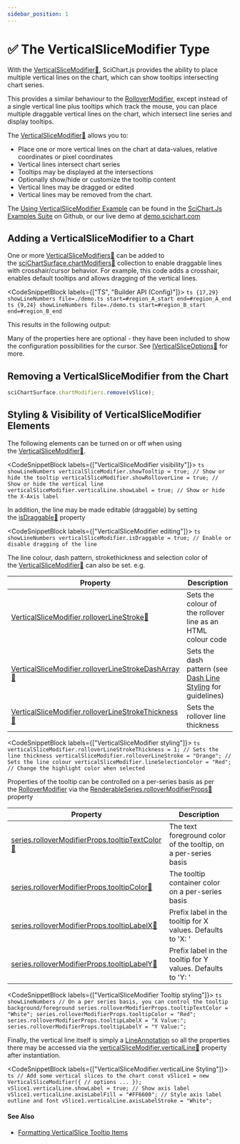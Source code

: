 ```yaml
---
sidebar_position: 1
---
```


# ✅ The VerticalSliceModifier Type

With the [VerticalSliceModifier:blue_book:](https://www.scichart.com/documentation/js/current/typedoc/classes/verticalslicemodifier.html), SciChart.js provides the ability to place multiple vertical lines on the chart, which can show tooltips intersecting chart series.

This provides a similar behaviour to the [RolloverModifier](/docs/2d-charts/chart-modifier-api/rollover-modifier), except instead of a single vertical line plus tooltips which track the mouse, you can place multiple draggable vertical lines on the chart, which intersect line series and display tooltips.

The [VerticalSliceModifier:blue_book:](https://www.scichart.com/documentation/js/current/typedoc/classes/verticalslicemodifier.html) allows you to:

*   Place one or more vertical lines on the chart at data-values, relative coordinates or pixel coordinates
*   Vertical lines intersect chart series
*   Tooltips may be displayed at the intersections
*   Optionally show/hide or customize the tooltip content
*   Vertical lines may be dragged or edited
*   Vertical lines may be removed from the chart.

The [Using VerticalSliceModifier Example](https://demo.scichart.com/javascript/chart-vertical-slice-modifier) can be found in the [SciChart.Js Examples Suite](https://github.com/abtsoftware/scichart.js.examples) on Github, or our live demo at [demo.scichart.com](https://demo.scichart.com/javascript-line-chart)

Adding a VerticalSliceModifier to a Chart
-----------------------------------------

One or more [VerticalSliceModifiers:blue_book:](https://www.scichart.com/documentation/js/current/typedoc/classes/verticalslicemodifier.html) can be added to the [sciChartSurface.chartModifiers:blue_book:](https://www.scichart.com/documentation/js/current/typedoc/classes/scichartsurface.html#chartmodifiers) collection to enable draggable lines with crosshair/cursor behavior. For example, this code adds a crosshair, enables default tooltips and allows dragging of the vertical lines.

<CodeSnippetBlock labels={["TS", "Builder API (Config)"]}>
    ```ts {17,29} showLineNumbers file=./demo.ts start=#region_A_start end=#region_A_end
    ```
    ```ts {9,24} showLineNumbers file=./demo.ts start=#region_B_start end=#region_B_end
    ```
</CodeSnippetBlock>

This results in the following output: 

<LiveDocSnippet name="./demo" />

Many of the properties here are optional - they have been included to show the configuration possibilities for the cursor. See [IVerticalSliceOptions:blue_book:](https://www.scichart.com/documentation/js/current/typedoc/interfaces/iverticalsliceoptions.html) for more.

Removing a VerticalSliceModifier from the Chart
-----------------------------------------------

```ts showLineNumbers
sciChartSurface.chartModifiers.remove(vSlice);
```

Styling & Visibility of VerticalSliceModifier Elements
------------------------------------------------------

The following elements can be turned on or off when using the [VerticalSliceModifier:blue_book:](https://www.scichart.com/documentation/js/current/typedoc/classes/verticalslicemodifier.html).


<CodeSnippetBlock labels={["VerticalSliceModifier visibility"]}>
    ```ts showLineNumbers
    verticalSliceModifier.showTooltip = true; // Show or hide the tooltip
    verticalSliceModifier.showRolloverLine = true; // Show or hide the vertical line
    verticalSliceModifier.verticalLine.showLabel = true; // Show or hide the X-Axis label
    ```
</CodeSnippetBlock>

In addition, the line may be made editable (draggable) by setting the [isDraggable:blue_book:](https://www.scichart.com/documentation/js/current/typedoc/classes/verticalslicemodifier.html#isdraggable) property


<CodeSnippetBlock labels={["VerticalSliceModifier editing"]}>
    ```ts showLineNumbers
    verticalSliceModifier.isDraggable = true; // Enable or disable dragging of the line
    ```
</CodeSnippetBlock>

The line colour, dash pattern, strokethickness and selection color of the [VerticalSliceModifier:blue_book:](https://www.scichart.com/documentation/js/current/typedoc/classes/verticalslicemodifier.html) can also be set. e.g.


| **Property** | **Description** |
|--------------|-----------------|
| [VerticalSliceModifier.rolloverLineStroke:blue_book:](https://www.scichart.com/documentation/js/current/typedoc/classes/verticalslicemodifier.html#rolloverlinestroke) | Sets the colour of the rollover line as an HTML colour code |
| [VerticalSliceModifier.rolloverLineStrokeDashArray:blue_book:](https://www.scichart.com/documentation/js/current/typedoc/classes/verticalslicemodifier.html#rolloverlinestrokedasharray) | Sets the dash pattern (see [Dash Line Styling](/docs/2d-charts/styling-and-theming/dash-line-patterns) for guidelines) |
| [VerticalSliceModifier.rolloverLineStrokeThickness:blue_book:](https://www.scichart.com/documentation/js/current/typedoc/classes/verticalslicemodifier.html#rolloverlinestrokethickness) | Sets the rollover line thickness |

<CodeSnippetBlock labels={["VerticalSliceModifier styling"]}>
    ```ts
    verticalSliceModifier.rolloverLineStrokeThickness = 1; // Sets the line thickness
    verticalSliceModifier.rolloverLineStroke = "Orange"; // Sets the line colour
    verticalSliceModifier.lineSelectionColor = "Red"; // Change the highlight color when selected
    ```
</CodeSnippetBlock>

Properties of the tooltip can be controlled on a per-series basis as per the [RolloverModifier](/docs/2d-charts/chart-modifier-api/rollover-modifier) via the [RenderableSeries.rolloverModifierProps:blue_book:](https://www.scichart.com/documentation/js/current/typedoc/classes/rollovermodifierrenderableseriesprops.html) property

| **Property** | **Description** |
|--------------|-----------------|
| [series.rolloverModifierProps.tooltipTextColor:blue_book:](https://www.scichart.com/documentation/js/current/typedoc/classes/rollovermodifierrenderableseriesprops.html#tooltiptextcolor) | The text foreground color of the tooltip, on a per-series basis |
| [series.rolloverModifierProps.tooltipColor:blue_book:](https://www.scichart.com/documentation/js/current/typedoc/classes/rollovermodifierrenderableseriesprops.html#tooltipcolor) | The tooltip container color on a per-series basis |
| [series.rolloverModifierProps.tooltipLabelX:blue_book:](https://www.scichart.com/documentation/js/current/typedoc/classes/rollovermodifierrenderableseriesprops.html#tooltiplabelx) | Prefix label in the tooltip for X values. Defaults to 'X: ' |
| [series.rolloverModifierProps.tooltipLabelY:blue_book:](https://www.scichart.com/documentation/js/current/typedoc/classes/rollovermodifierrenderableseriesprops.html#tooltiplabely) | Prefix label in the tooltip for Y values. Defaults to 'Y: ' |


<CodeSnippetBlock labels={["VerticalSliceModifier Tooltip styling"]}>
    ```ts showLineNumbers
    // On a per series basis, you can control the tooltip background/foreground
    series.rolloverModifierProps.tooltipTextColor = "White";
    series.rolloverModifierProps.tooltipColor = "Red";
    series.rolloverModifierProps.tooltipLabelX = "X Value:";
    series.rolloverModifierProps.tooltipLabelY = "Y Value:";
    ```
</CodeSnippetBlock>

Finally, the vertical line itself is simply a [LineAnnotation](/docs/2d-charts/annotations-api/line-annotation) so all the properties there may be accessed via the [verticalSliceModifier.verticalLine:blue_book:](https://www.scichart.com/documentation/js/current/typedoc/classes/verticalslicemodifier.html#verticalline) property after instantiation.

<CodeSnippetBlock labels={["VerticalSliceModifier.verticalLine Styling"]}>
    ```ts
    // Add some vertical slices to the chart
    const vSlice1 = new VerticalSliceModifier({
        // options ...
    });
    vSlice1.verticalLine.showLabel = true; // Show axis label
    vSlice1.verticalLine.axisLabelFill = "#FF6600"; // Style axis label outline and font
    vSlice1.verticalLine.axisLabelStroke = "White";
    ```
</CodeSnippetBlock>

#### See Also

* [Formatting VerticalSlice Tooltip Items](/docs/2d-charts/chart-modifier-api/vertical-slice-modifier/formatting-vertical-slice-tooltip-items)